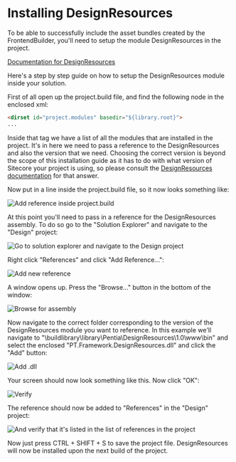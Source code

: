 # Installing DesignResources

To be able to successfully include the asset bundles created by the FrontendBuilder, you'll need to setup the module DesignResources in the project.

[Documentation for DesignResources](http://buildlibrary/Pentia/DesignResources)

Here's a step by step guide on how to setup the DesignResources module inside your solution.

First of all open up the project.build file, and find the following node in the enclosed xml:

```html
<dirset id="project.modules" basedir="${library.root}">
...
```

Inside that tag we have a list of all the modules that are installed in the project. It's in here we need to pass a reference to the DesignResources and also the version that we need. Choosing the correct version is beyond the scope of this installation guide as it has to do with what version of Sitecore your project is using, so please consult the [DesignResources documentation](http://buildlibrary/Pentia/DesignResources) for that answer.

Now put in a line inside the project.build file, so it now looks something like:

![Add reference inside project.build](/images/installing-designresources/project-build-ref.png)

At this point you'll need to pass in a reference for the DesignResources assembly. To do so go to the "Solution Explorer" and navigate to the "Design" project:

![Go to solution explorer and navigate to the Design project](/images/installing-designresources/01.png)

Right click "References" and click "Add Reference...":

![Add new reference](/images/installing-designresources/02.png)

A window opens up. Press the "Browse..." button in the bottom of the window:

![Browse for assembly](/images/installing-designresources/03.png)

Now navigate to the correct folder corresponding to the version of the DesignResources module you want to reference. In this example we'll navigate to "\\buildlibrary\library\Pentia\DesignResources\1.0\www\bin" and select the enclosed "PT.Framework.DesignResources.dll" and click the "Add" button:

![Add .dll](/images/installing-designresources/04.png)

Your screen should now look something like this. Now click "OK":

![Verify](/images/installing-designresources/05.png)

The reference should now be added to "References" in the "Design" project:

![And verify that it's listed in the list of references in the project](/images/installing-designresources/06.png)

Now just press CTRL + SHIFT + S to save the project file. DesignResources will now be installed upon the next build of the project.